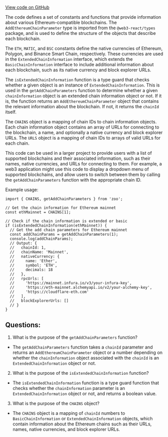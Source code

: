 [View code on GitHub](zoo-labs/zoo/blob/master/core/src/config/chains.ts)

The code defines a set of constants and functions that provide information about various Ethereum-compatible blockchains. The `AddEthereumChainParameter` type is imported from the `@web3-react/types` package, and is used to define the structure of the objects that describe each blockchain. 

The `ETH`, `MATIC`, and `BSC` constants define the native currencies of Ethereum, Polygon, and Binance Smart Chain, respectively. These currencies are used in the `ExtendedChainInformation` interface, which extends the `BasicChainInformation` interface to include additional information about each blockchain, such as its native currency and block explorer URLs. 

The `isExtendedChainInformation` function is a type guard that checks whether a given object is an instance of `ExtendedChainInformation`. This is used in the `getAddChainParameters` function to determine whether a given `chainInformation` object is an extended chain information object or not. If it is, the function returns an `AddEthereumChainParameter` object that contains the relevant information about the blockchain. If not, it returns the `chainId` itself. 

The `CHAINS` object is a mapping of chain IDs to chain information objects. Each chain information object contains an array of URLs for connecting to the blockchain, a name, and optionally a native currency and block explorer URLs. The `URLS` object is a mapping of chain IDs to arrays of valid URLs for each chain. 

This code can be used in a larger project to provide users with a list of supported blockchains and their associated information, such as their names, native currencies, and URLs for connecting to them. For example, a web3 application might use this code to display a dropdown menu of supported blockchains, and allow users to switch between them by calling the `getAddChainParameters` function with the appropriate chain ID. 

Example usage:

```
import { CHAINS, getAddChainParameters } from 'zoo';

// Get the chain information for Ethereum mainnet
const ethMainnet = CHAINS[1];

// Check if the chain information is extended or basic
if (isExtendedChainInformation(ethMainnet)) {
  // Get the add chain parameters for Ethereum mainnet
  const addChainParams = getAddChainParameters(1);
  console.log(addChainParams);
  // Output: {
  //   chainId: 1,
  //   chainName: 'Mainnet',
  //   nativeCurrency: {
  //     name: 'Ether',
  //     symbol: 'ETH',
  //     decimals: 18
  //   },
  //   rpcUrls: [
  //     'https://mainnet.infura.io/v3/your-infura-key',
  //     'https://eth-mainnet.alchemyapi.io/v2/your-alchemy-key',
  //     'https://cloudflare-eth.com'
  //   ],
  //   blockExplorerUrls: []
  // }
}
```
## Questions: 
 1. What is the purpose of the `getAddChainParameters` function?
- The `getAddChainParameters` function takes a `chainId` parameter and returns an `AddEthereumChainParameter` object or a number depending on whether the `chainInformation` object associated with the `chainId` is an `ExtendedChainInformation` object or not.

2. What is the purpose of the `isExtendedChainInformation` function?
- The `isExtendedChainInformation` function is a type guard function that checks whether the `chainInformation` parameter is an `ExtendedChainInformation` object or not, and returns a boolean value.

3. What is the purpose of the `CHAINS` object?
- The `CHAINS` object is a mapping of `chainId` numbers to `BasicChainInformation` or `ExtendedChainInformation` objects, which contain information about the Ethereum chains such as their URLs, names, native currencies, and block explorer URLs.